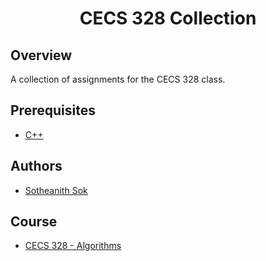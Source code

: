 <h1 align="center" style="border: none">CECS 328 Collection</h1>

## Overview
A collection of assignments for the CECS 328 class.

## Prerequisites
 - [C++](http://mingw-w64.org/)

## Authors
 - [Sotheanith Sok](https://github.com/sotheanith-sok)

## Course
 - [CECS 328 - Algorithms](http://catalog.csulb.edu/preview_course_nopop.php?catoid=5&coid=39991)
